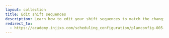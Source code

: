 ```yaml
---
layout: collection
title: Edit shift sequences
description: Learn how to edit your shift sequences to match the changing needs of your organization and people.
redirect_to:
  - https://academy.injixo.com/scheduling_configuration/planconfig-005-en-why-is-configuration-important
---
```

